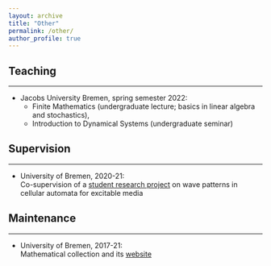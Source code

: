 ```yaml
---
layout: archive
title: "Other"
permalink: /other/
author_profile: true
---
```



## Teaching
---
- Jacobs University Bremen, spring semester 2022:
  - Finite Mathematics (undergraduate lecture; basics in linear algebra and stochastics),
  - Introduction to Dynamical Systems (undergraduate seminar)


## Supervision
---
- University of Bremen, 2020-21:<br>
Co-supervision of a [student research project]("https://www.uni-bremen.de/en/fb3/studies-teaching/student-research-projects-in-mathematics/assigned-and-completed-projects/wave-patterns-in-cellular-automata-for-excitable-media") on wave patterns in cellular automata for excitable media

  
## Maintenance
---
- University of Bremen, 2017-21:<br>
Mathematical collection and its [website]("https://www.uni-bremen.de/appanalysis/mathematical-collection/")


